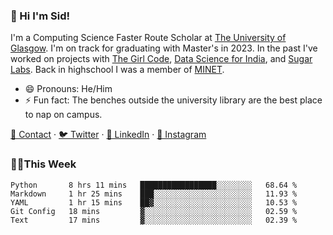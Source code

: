### 👋 Hi I'm Sid!
I'm a Computing Science Faster Route Scholar at [The University of Glasgow](https://gla.ac.uk). I'm on track for graduating with Master's in 2023. In the past I've worked on projects with [The Girl Code](https://thegirlcode.co/), [Data Science for India](), and [Sugar Labs](https://sugarlabs.org/). Back in highschool I was a member of [MINET](https://minet.co/). 

- 😄 Pronouns: He/Him
- ⚡ Fun fact: The benches outside the university library are the best place to nap on campus.

[📇 Contact](https://sid.gg/) · [🐦 Twitter](https://twitter.com/scholaronroad) · [👔 LinkedIn](https://linkedin.com/in/sidhant-bhavnani) · [📸 Instagram](https://www.instagram.com/bhavnani.pvt/) 

### 👨‍💻This Week
<!--START_SECTION:waka-->
```text
Python       8 hrs 11 mins   █████████████████░░░░░░░░   68.64 % 
Markdown     1 hr 25 mins    ███░░░░░░░░░░░░░░░░░░░░░░   11.93 % 
YAML         1 hr 15 mins    ██▓░░░░░░░░░░░░░░░░░░░░░░   10.53 % 
Git Config   18 mins         ▓░░░░░░░░░░░░░░░░░░░░░░░░   02.59 % 
Text         17 mins         ▓░░░░░░░░░░░░░░░░░░░░░░░░   02.39 % 
```
<!--END_SECTION:waka-->
